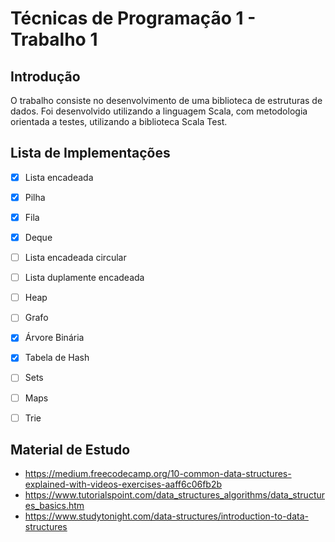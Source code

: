 # Técnicas de Programação 1 - Trabalho 1

## Introdução

O trabalho consiste no desenvolvimento de uma biblioteca de estruturas de dados. Foi desenvolvido utilizando a linguagem Scala, com metodologia orientada a testes, utilizando a biblioteca Scala Test.

## Lista de Implementações

- [x] Lista encadeada
- [x] Pilha
- [x] Fila
- [x] Deque
- [ ] Lista encadeada circular
- [ ] Lista duplamente encadeada
- [ ] Heap
- [ ] Grafo
- [x] Árvore Binária
- [x] Tabela de Hash
- [ ] Sets
- [ ] Maps
- [ ] Trie


## Material de Estudo

- https://medium.freecodecamp.org/10-common-data-structures-explained-with-videos-exercises-aaff6c06fb2b
- https://www.tutorialspoint.com/data_structures_algorithms/data_structures_basics.htm
- https://www.studytonight.com/data-structures/introduction-to-data-structures
